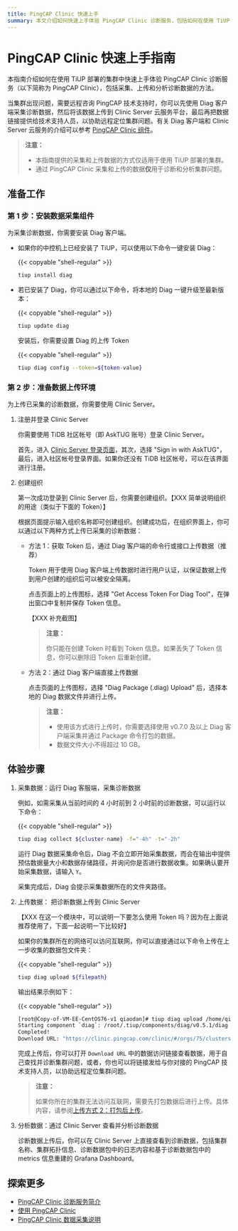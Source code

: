 ```yaml
---
title: PingCAP Clinic 快速上手
summary: 本文介绍如何快速上手体验 PingCAP Clinic 诊断服务，包括如何在使用 TiUP 部署的集群中通过 Diag 客户端采集数据，并将该数据上传到 Clinic Server 云服务平台。
---
```


# PingCAP Clinic 快速上手指南

本指南介绍如何在使用 TiUP 部署的集群中快速上手体验 PingCAP Clinic 诊断服务（以下简称为 PingCAP Clinic），包括采集、上传和分析诊断数据的方法。

当集群出现问题，需要远程咨询 PingCAP 技术支持时，你可以先使用 Diag 客户端采集诊断数据，然后将该数据上传到 Clinic Server 云服务平台，最后再把数据链接提供给技术支持人员，以协助远程定位集群问题。有关 Diag 客户端和 Clinic Server 云服务的介绍可以参考 [PingCAP Clinic 组件](/clinic/clinic-introduction.md)。

> **注意：**
>
> - 本指南提供的采集和上传数据的方式仅适用于使用 TiUP 部署的集群。
> - 通过 PingCAP Clinic 采集和上传的数据**仅**用于诊断和分析集群问题。

## 准备工作

### 第 1 步：安装数据采集组件

为采集诊断数据，你需要安装 Diag 客户端。

- 如果你的中控机上已经安装了 TiUP，可以使用以下命令一键安装 Diag：

    {{< copyable "shell-regular" >}}

    ```bash
    tiup install diag
    ```

- 若已安装了 Diag，你可以通过以下命令，将本地的 Diag 一键升级至最新版本：

    {{< copyable "shell-regular" >}}

    ```bash
    tiup update diag
    ```

    安装后，你需要设置 Diag 的上传 Token

    {{< copyable "shell-regular" >}}

    ```bash
    tiup diag config --token=${token-value}
    ```

### 第 2 步：准备数据上传环境

为上传已采集的诊断数据，你需要使用 Clinic Server。

1. 注册并登录 Clinic Server

    你需要使用 TiDB 社区帐号（即 AskTUG 账号）登录 Clinic Server。

    首先，进入 [Clinic Server 登录页面](https://clinic.pingcap.com/clinic/#/login)，其次，选择 "Sign in with AskTUG"，最后，进入社区帐号登录界面。如果你还没有 TiDB 社区帐号，可以在该界面进行注册。

2. 创建组织

    第一次成功登录到 Clinic Server 后，你需要创建组织。【XXX 简单说明组织的用途（类似于下面的 Token）】

    根据页面提示输入组织名称即可创建组织。创建成功后，在组织界面上，你可以通过以下两种方式上传已采集的诊断数据：

    - 方法 1：获取 Token 后，通过 Diag 客户端的命令行或接口上传数据（推荐）

        Token 用于使用 Diag 客户端上传数据时进行用户认证，以保证数据上传到用户创建的组织后可以被安全隔离。

        点击页面上的上传图标，选择 "Get Access Token For Diag Tool"，在弹出窗口中复制并保存 Token 信息。

        【XXX 补充截图】

        > **注意：**
        >
        > 你只能在创建 Token 时看到 Token 信息。如果丢失了 Token 信息，你可以删除旧 Token 后重新创建。

    - 方法 2：通过 Diag 客户端直接上传数据

        点击页面的上传图标，选择 "Diag Package (.diag) Upload" 后，选择本地的 Diag 数据文件并进行上传。

        > **注意：**
        >
        > - 使用该方式进行上传时，你需要选择使用 v0.7.0 及以上 Diag 客户端采集并通过 Package 命令打包的数据。
        > - 数据文件大小不得超过 10 GB。

## 体验步骤

1. 采集数据：运行 Diag 客服端，采集诊断数据

    例如，如需采集从当前时间的 4 小时前到 2 小时前的诊断数据，可以运行以下命令：

    {{< copyable "shell-regular" >}}

    ```bash
    tiup diag collect ${cluster-name} -f="-4h" -t="-2h"
    ```

    运行 Diag 数据采集命令后，Diag 不会立即开始采集数据，而会在输出中提供预估数据量大小和数据存储路径，并询问你是否进行数据收集。如果确认要开始采集数据，请输入 `Y`。

    采集完成后，Diag 会提示采集数据所在的文件夹路径。

2. 上传数据： 把诊断数据上传到 Clinic Server

    【XXX 在这一个模块中，可以说明一下要怎么使用 Token 吗？因为在上面说推荐使用了，下面一起说明一下比较好】

    如果你的集群所在的网络可以访问互联网，你可以直接通过以下命令上传在上一步收集的数据包文件夹：

    {{< copyable "shell-regular" >}}

    ```bash
    tiup diag upload ${filepath}
    ```

    输出结果示例如下：

    {{< copyable "shell-regular" >}}

    ```bash
    [root@Copy-of-VM-EE-CentOS76-v1 qiaodan]# tiup diag upload /home/qiaodan/diag-fNTnz5MGhr6
    Starting component `diag`: /root/.tiup/components/diag/v0.5.1/diag upload /home/qiaodan/diag-fNTnz5MGhr6
    Completed!
    Download URL: "https://clinic.pingcap.com/clinic/#/orgs/75/clusters/7055188676317281573 "
    ```

    完成上传后，你可以打开 `Download URL` 中的数据访问链接查看数据，用于自己查找并诊断集群问题，或者，你也可以将链接发给与你对接的 PingCAP 技术支持人员，以协助远程定位集群问题。

    > **注意：**
    >
    > 如果你所在的集群无法访问互联网，需要先打包数据后进行上传。具体内容，请参阅[上传方式 2：打包后上传](/clinic/clinic-user-guide-for-tiup.md##方式-2-打包后上传)。

3. 分析数据：通过 Clinic Server 查看并分析诊断数据

    诊断数据上传后，你可以在 Clinic Server 上直接查看到诊断数据，包括集群名称、集群拓扑信息、诊断数据包中的日志内容和基于诊断数据包中的 metrics 信息重建的 Grafana Dashboard。

## 探索更多

- [PingCAP Clinic 诊断服务简介](/clinic/clinic-introduction.md)
- [使用 PingCAP Clinic](/clinic/clinic-user-guide-for-tiup.md)
- [PingCAP Clinic 数据采集说明](/clinic/clinic-data-instruction-for-tiup.md)